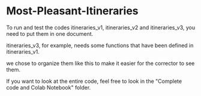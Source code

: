 # Most-Pleasant-Itineraries

To run and test the codes itineraries_v1, itineraries_v2 and itineraries_v3, you need to put them in one document.

itineraries_v3, for example, needs some functions that have been defined in itineraries_v1. 

we chose to organize them like this to make it easier for the corrector to see them.

If you want to look at the entire code, feel free to look in the "Complete code and Colab Notebook" folder.
